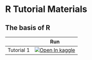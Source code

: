 # R Tutorial Materials


## The basis of R 

|   | Run |
| - | --- |
| Tutorial 1 | [![Open In kaggle](https://kaggle.com/static/images/open-in-kaggle.svg)](https://www.kaggle.com/xiujuanwen/fundamental-computation/edit/run/77456764)
